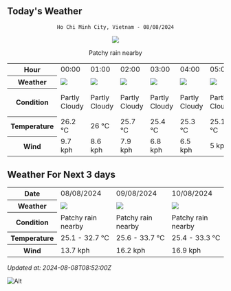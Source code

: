 ## Today's Weather
<div align="center">

`Ho Chi Minh City, Vietnam - 08/08/2024`

<img src="https://cdn.weatherapi.com/weather/64x64/day/176.png"/>

Patchy rain nearby

</div>


<table>
    <tr>
        <th>Hour</th>
          <td>00:00</div>   <td>01:00</div>   <td>02:00</div>   <td>03:00</div>   <td>04:00</div>   <td>05:00</div>   <td>06:00</div>   <td>07:00</div>   <td>08:00</div>   <td>09:00</div>   <td>10:00</div>   <td>11:00</div>   <td>12:00</div>   <td>13:00</div>   <td>14:00</div>   <td>$${\color{red}15:00}$$</td>   <td>16:00</div>   <td>17:00</div>   <td>18:00</div>   <td>19:00</div>   <td>20:00</div>   <td>21:00</div>   <td>22:00</div>   <td>23:00</div> 
    </tr>
    <tr>
        <th>Weather</th>
        <td><img src="https://cdn.weatherapi.com/weather/64x64/night/116.png"></img></td><td><img src="https://cdn.weatherapi.com/weather/64x64/night/116.png"></img></td><td><img src="https://cdn.weatherapi.com/weather/64x64/night/116.png"></img></td><td><img src="https://cdn.weatherapi.com/weather/64x64/night/116.png"></img></td><td><img src="https://cdn.weatherapi.com/weather/64x64/night/116.png"></img></td><td><img src="https://cdn.weatherapi.com/weather/64x64/night/116.png"></img></td><td><img src="https://cdn.weatherapi.com/weather/64x64/day/116.png"></img></td><td><img src="https://cdn.weatherapi.com/weather/64x64/day/116.png"></img></td><td><img src="https://cdn.weatherapi.com/weather/64x64/day/113.png"></img></td><td><img src="https://cdn.weatherapi.com/weather/64x64/day/116.png"></img></td><td><img src="https://cdn.weatherapi.com/weather/64x64/day/176.png"></img></td><td><img src="https://cdn.weatherapi.com/weather/64x64/day/176.png"></img></td><td><img src="https://cdn.weatherapi.com/weather/64x64/day/176.png"></img></td><td><img src="https://cdn.weatherapi.com/weather/64x64/day/176.png"></img></td><td><img src="https://cdn.weatherapi.com/weather/64x64/day/200.png"></img></td><td><img src="https://cdn.weatherapi.com/weather/64x64/day/200.png"></img></td><td><img src="https://cdn.weatherapi.com/weather/64x64/day/176.png"></img></td><td><img src="https://cdn.weatherapi.com/weather/64x64/day/200.png"></img></td><td><img src="https://cdn.weatherapi.com/weather/64x64/day/200.png"></img></td><td><img src="https://cdn.weatherapi.com/weather/64x64/night/176.png"></img></td><td><img src="https://cdn.weatherapi.com/weather/64x64/night/176.png"></img></td><td><img src="https://cdn.weatherapi.com/weather/64x64/night/176.png"></img></td><td><img src="https://cdn.weatherapi.com/weather/64x64/night/176.png"></img></td><td><img src="https://cdn.weatherapi.com/weather/64x64/night/176.png"></img></td>
    </tr>
    <tr>
        <th>Condition</th>
        <td width="200px">Partly Cloudy </td><td width="200px">Partly Cloudy </td><td width="200px">Partly Cloudy </td><td width="200px">Partly Cloudy </td><td width="200px">Partly Cloudy </td><td width="200px">Partly Cloudy </td><td width="200px">Partly Cloudy </td><td width="200px">Partly Cloudy </td><td width="200px">Sunny</td><td width="200px">Partly Cloudy </td><td width="200px">Patchy rain nearby</td><td width="200px">Patchy rain nearby</td><td width="200px">Patchy rain nearby</td><td width="200px">Patchy rain nearby</td><td width="200px">Thundery outbreaks in nearby</td><td width="200px">Thundery outbreaks in nearby</td><td width="200px">Patchy rain nearby</td><td width="200px">Thundery outbreaks in nearby</td><td width="200px">Thundery outbreaks in nearby</td><td width="200px">Patchy rain nearby</td><td width="200px">Patchy rain nearby</td><td width="200px">Patchy rain nearby</td><td width="200px">Patchy rain nearby</td><td width="200px">Patchy rain nearby</td>
    </tr>
    <tr>
        <th>Temperature</th>
        <td>26.2 °C</td><td>26 °C</td><td>25.7 °C</td><td>25.4 °C</td><td>25.3 °C</td><td>25.1 °C</td><td>25.2 °C</td><td>26.4 °C</td><td>28 °C</td><td>29.5 °C</td><td>31 °C</td><td>32.2 °C</td><td>32.7 °C</td><td>32 °C</td><td>31.8 °C</td><td>32.1 °C</td><td>32.1 °C</td><td>31.6 °C</td><td>29.8 °C</td><td>29 °C</td><td>28.4 °C</td><td>27.7 °C</td><td>27.2 °C</td><td>26.9 °C</td>
    </tr>
    <tr>
        <th>Wind</th>
        <td>9.7 kph</td><td>8.6 kph</td><td>7.9 kph</td><td>6.8 kph</td><td>6.5 kph</td><td>5 kph</td><td>3.6 kph</td><td>5 kph</td><td>8.3 kph</td><td>9.4 kph</td><td>10.4 kph</td><td>10.8 kph</td><td>11.5 kph</td><td>12.2 kph</td><td>13.7 kph</td><td>12.6 kph</td><td>11.9 kph</td><td>11.9 kph</td><td>10.8 kph</td><td>10.1 kph</td><td>10.8 kph</td><td>12.2 kph</td><td>12.2 kph</td><td>11.2 kph</td>
    </tr>
</table>


## Weather For Next 3 days


<table>
    <tr>
        <th>Date</th>
        <td>08/08/2024</td><td>09/08/2024</td><td>10/08/2024</td>
    </tr>
    <tr>
        <th>Weather</th>
        <td><img src="https://cdn.weatherapi.com/weather/64x64/day/176.png"></img></td><td><img src="https://cdn.weatherapi.com/weather/64x64/day/176.png"></img></td><td><img src="https://cdn.weatherapi.com/weather/64x64/day/176.png"></img></td>
    </tr>
    <tr>
        <th>Condition</th>
        <td width="200px">Patchy rain nearby</td><td width="200px">Patchy rain nearby</td><td width="200px">Patchy rain nearby</td>
    </tr>
    <tr>
        <th>Temperature</th>
        <td>25.1 -  32.7 °C</td><td>25.6 -  33.7 °C</td><td>25.4 -  33.3 °C</td>
    </tr>
    <tr>
        <th>Wind</th>
        <td>13.7 kph</td><td>16.2 kph</td><td>16.9 kph</td>
    </tr>
</table>


*Updated at: 2024-08-08T08:52:00Z*

![Alt](https://repobeats.axiom.co/api/embed/7d451ae2cdef1648d2e14e5cc714356b2ebae209.svg "Repobeats analytics image")